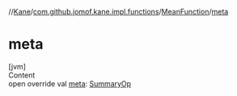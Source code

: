 //[Kane](../../index.md)/[com.github.jomof.kane.impl.functions](../index.md)/[MeanFunction](index.md)/[meta](meta.md)



# meta  
[jvm]  
Content  
open override val [meta](meta.md): [SummaryOp](../../com.github.jomof.kane.impl/-summary-op/index.md)  



